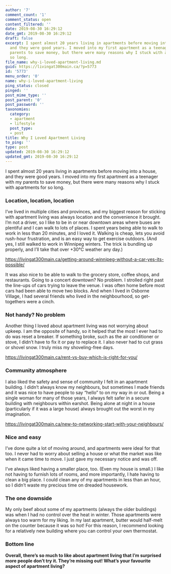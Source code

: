 ```yaml
---
author: '7'
comment_count: '1'
comment_status: open
content_filtered: ''
date: 2019-08-30 16:29:12
date_gmt: 2019-08-30 16:29:12
draft: false
excerpt: I spent almost 20 years living in apartments before moving into a house,
  and they were good years. I moved into my first apartment as a teenager with my
  parents to save money, but there were many reasons why I stuck with apartments for
  so long.
file_name: why-i-loved-apartment-living.md
guid: https://livingat300main.ca/?p=5773
id: '5773'
menu_order: '0'
name: why-i-loved-apartment-living
ping_status: closed
pinged: ''
post_mime_type: ''
post_parent: '0'
post_password: ''
taxonomies:
  category:
  - apartment
  - lifestyle
  post_type:
  - post
title: Why I Loved Apartment Living
to_ping: ''
type: post
updated: 2019-08-30 16:29:12
updated_gmt: 2019-08-30 16:29:12
---
```

I spent almost 20 years living in apartments before moving into a house, and they were good years. I moved into my first apartment as a teenager with my parents to save money, but there were many reasons why I stuck with apartments for so long.
<h3>Location, location, location</h3>
I’ve lived in multiple cities and provinces, and my biggest reason for sticking with apartment living was always location and the convenience it brought. I’m not a driver, so I like to be in or near downtown areas where buses are plentiful and I can walk to lots of places. I spent years being able to walk to work in less than 20 minutes, and I loved it. Walking is cheap, lets you avoid rush-hour frustration, and is an easy way to get exercise outdoors. (And yes, I still walked to work in Winnipeg winters. The trick is bundling up properly, and I’ll take that over +30℃ weather any day.)

https://livingat300main.ca/getting-around-winnipeg-without-a-car-yes-its-possible/

It was also nice to be able to walk to the grocery store, coffee shops, and restaurants. Going to a concert downtown? No problem. I strolled right past the line-ups of cars trying to leave the venue. I was often home before most cars had been able to move two blocks. And when I lived in Osborne Village, I had several friends who lived in the neighbourhood, so get-togethers were a cinch.
<h3>Not handy? No problem</h3>
Another thing I loved about apartment living was not worrying about upkeep. I am the opposite of handy, so it helped that the most I ever had to do was reset a breaker. If something broke, such as the air conditioner or stove, I didn’t have to fix it or pay to replace it. I also never had to cut grass or shovel snow. I truly miss my shoveling-free days.

https://livingat300main.ca/rent-vs-buy-which-is-right-for-you/
<h3>Community atmosphere</h3>
I also liked the safety and sense of community I felt in an apartment building. I didn’t always know my neighbours, but sometimes I made friends and it was nice to have people to say “hello” to on my way in or out. Being a single woman for many of those years, I always felt safer in a secure building with neighbours within earshot. Being alone at night in a house (particularly if it was a large house) always brought out the worst in my imagination.

https://livingat300main.ca/new-to-networking-start-with-your-neighbours/
<h3>Nice and easy</h3>
I’ve done quite a lot of moving around, and apartments were ideal for that too. I never had to worry about selling a house or what the market was like when it came time to move. I just gave my necessary notice and was off.

I’ve always liked having a smaller place, too. (Even my house is small.) I like not having to furnish lots of rooms, and more importantly, I hate having to clean a big place. I could clean any of my apartments in less than an hour, so I didn’t waste my precious time on dreaded housework.
<h3>The one downside</h3>
My only beef about some of my apartments (always the older buildings) was when I had no control over the heat in winter. Those apartments were always too warm for my liking. In my last apartment, butter would half-melt on the counter because it was so hot! For this reason, I recommend looking for a relatively new building where you can control your own thermostat.
<h3>Bottom line</h3>
<strong>Overall, there’s so much to like about apartment living that I’m surprised more people don’t try it. They’re missing out! What’s your favourite aspect of apartment living?</strong>